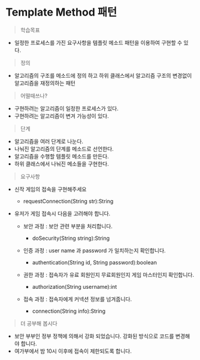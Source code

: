 # Template Method 패턴

> 학습목표
 * 일정한 프로세스를 가진 요구사항을 템플릿 메소드 패턴을 이용하여 구현할 수 있다.
 
> 정의
 * 알고리즘의 구조를 메소드에 정의 하고 하위 클래스에서 알고리즘 구조의 변경없이 알고리즘을 재정의하는 패턴
 
> 어떨때쓰나?
 * 구현하려는 알고리즘이 일정한 프로세스가 있다.
 * 구현하려는 알고리즘이 변겨 가능성이 있다.

> 단계
 * 알고리즘을 여러 단계로 나눈다.
 * 나눠진 알고리즘의 단계를 메소드로 선언한다.
 * 알고리즘을 수행할 템플릿 메소드를 만든다.
 * 하위 클래스에서 나눠진 메소들을 구현한다.
 
> 요구사항
 * 신작 게임의 접속을 구현해주세요
   * requestConnection(String str):String
  
 * 유저가 게임 접속시 다음을 고려해야 합니다.
   * 보안 과정 : 보안 관련 부분을 처리합니다.
     * doSecurity(String string):String
   
   * 인증 과정 : user name 과 password 가 일치하는지 확인합니다.
     * authentication(String id, String password):boolean
    
   * 권한 과정 : 접속자가 유료 회원인지 무료회원인지 게임 마스터인지 확인합니다.
     * authorization(String username):int
   
   * 접속 과정 : 접속자에게 커넥션 정보를 넘겨줍니다.
     * connection(String info):String
   
> 더 공부해 봅시다
 * 보안 부부인 정부 정책에 의해서 강화 되었습니다. 강화된 방식으로 코드를 변경해야 합니다.
 * 여가부에서 밤 10시 이후에 접속이 제한되도록 합니다.
